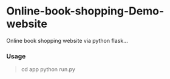 # Online-book-shopping-Demo-website
Online book shopping website via python flask...

### Usage
> cd app
> python run.py
